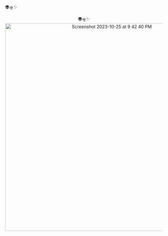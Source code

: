 👽🛸✨
<!--
**kalepadot/kalepadot** is a ✨ _special_ ✨ repository because its `README.md` (this file) appears on your GitHub profile.

Here are some ideas to get you started:

- 🔭 I’m currently working on ...
- 🌱 I’m currently learning ...
- 👯 I’m looking to collaborate on ...
- 🤔 I’m looking for help with ...
- 💬 Ask me about ...
- 📫 How to reach me: ...
- 😄 Pronouns: ...
- ⚡ Fun fact: ...
-->
<p align="center">
👽🛸✨
  
<img width="666" height=auto alt="Screenshot 2023-10-25 at 9 42 40 PM" src="https://github.com/kalepadot/kalepadot/assets/29220408/7fd4df71-2129-4db2-9bca-78c21ba91a1d">
</p>
